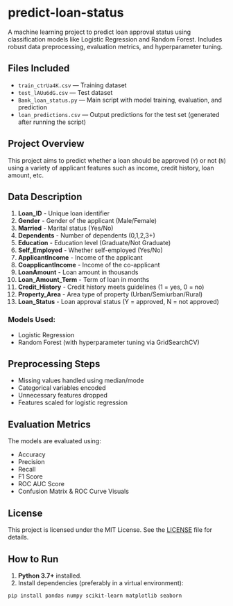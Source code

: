 # predict-loan-status
A machine learning project to predict loan approval status using classification models like Logistic Regression and Random Forest. Includes robust data preprocessing, evaluation metrics, and hyperparameter tuning.

## Files Included

- `train_ctrUa4K.csv` — Training dataset
- `test_lAUu6dG.csv` — Test dataset
- `Bank_loan_status.py` — Main script with model training, evaluation, and prediction
- `loan_predictions.csv` — Output predictions for the test set (generated after running the script)

## Project Overview

This project aims to predict whether a loan should be approved (`Y`) or not (`N`) using a variety of applicant features such as income, credit history, loan amount, etc.

## Data Description

1) **Loan_ID** - Unique loan identifier  
2) **Gender** - Gender of the applicant (Male/Female)  
3) **Married** - Marital status (Yes/No)  
4) **Dependents** - Number of dependents (0,1,2,3+)  
5) **Education** - Education level (Graduate/Not Graduate)  
6) **Self_Employed** - Whether self-employed (Yes/No)  
7) **ApplicantIncome** - Income of the applicant  
8) **CoapplicantIncome** - Income of the co-applicant  
9) **LoanAmount** - Loan amount in thousands  
10) **Loan_Amount_Term** - Term of loan in months  
11) **Credit_History** - Credit history meets guidelines (1 = yes, 0 = no)  
12) **Property_Area** - Area type of property (Urban/Semiurban/Rural)  
13) **Loan_Status** - Loan approval status (Y = approved, N = not approved)  

### Models Used:
- Logistic Regression
- Random Forest (with hyperparameter tuning via GridSearchCV)

##  Preprocessing Steps

- Missing values handled using median/mode
- Categorical variables encoded
- Unnecessary features dropped
- Features scaled for logistic regression

##  Evaluation Metrics

The models are evaluated using:
- Accuracy
- Precision
- Recall
- F1 Score
- ROC AUC Score
- Confusion Matrix & ROC Curve Visuals
  
## License

This project is licensed under the MIT License. See the [LICENSE](LICENSE) file for details.

##  How to Run

1. **Python 3.7+** installed.
2. Install dependencies (preferably in a virtual environment):

```bash
pip install pandas numpy scikit-learn matplotlib seaborn
